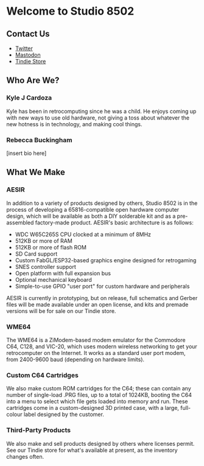 # Welcome to Studio 8502

## Contact Us
- [Twitter](https://twitter.com/Studio8502)
- [Mastodon](https://oldbytes.space/web/@mos_8502)
- [Tindie Store](https://www.tindie.com/stores/studio8502/)

## Who Are We?

### Kyle J Cardoza

Kyle has been in retrocomputing since he was a child. He enjoys coming up with new ways to use old hardware, not giving a toss about whatever the new hotness is in technology, and making cool things.

### Rebecca Buckingham

[insert bio here]

## What We Make

### AESIR

In addition to a variety of products designed by others, Studio 8502 is in the process of developing a 65816-compatible open hardware computer design, which will be available as both a DIY solderable kit and as a pre-assembled factory-made product. AESIR's basic architecture is as follows:

- WDC W65C265S CPU clocked at a minimum of 8MHz
- 512KB or more of RAM
- 512KB or more of flash ROM
- SD Card support
- Custom FabGL/ESP32-based graphics engine designed for retrogaming
- SNES controller support
- Open platform with full expansion bus
- Optional mechanical keyboard
- Simple-to-use GPIO "user port" for custom hardware and peripherals

AESIR is currently in prototyping, but on release, full schematics and Gerber files will be made available under an open license, and kits and premade versions will be for sale on our Tindie store.

### WME64

The WME64 is a ZiModem-based modem emulator for the Commodore C64, C128, and VIC-20, which uses modern wireless networking to get your retrocomputer on the Internet. It works as a standard user port modem, from 2400-9600 baud (depending on hardware limits).

### Custom C64 Cartridges

We also make custom ROM cartridges for the C64; these can contain any number of single-load .PRG files, up to a total of 1024KB, booting the C64 into a menu to select which file gets loaded into memory and run. These cartridges come in a custom-designed 3D printed case, with a large, full-colour label designed by the customer. 

### Third-Party Products

We also make and sell products designed by others where licenses permit. See our Tindie store for what's available at present, as the inventory changes often.